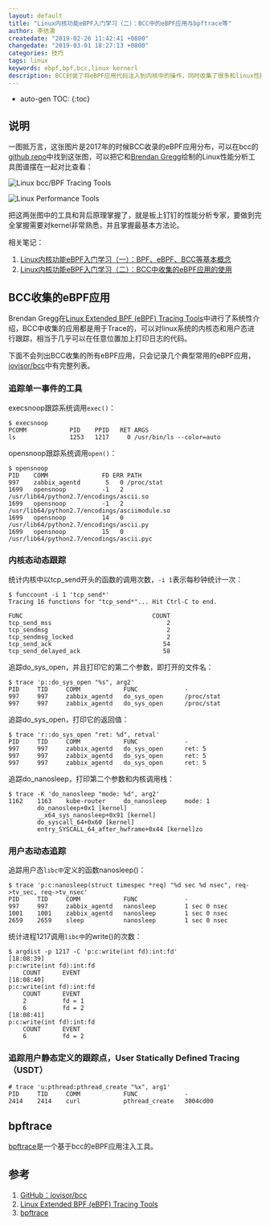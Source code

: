 ```yaml
---
layout: default
title: "Linux内核功能eBPF入门学习（二）：BCC中的eBPF应用与bpftrace等"
author: 李佶澳
createdate: "2019-02-26 11:42:41 +0800"
changedate: "2019-03-01 18:27:13 +0800"
categories: 技巧
tags: linux
keywords: ebpf,bpf,bcc,linux kernerl
description: BCC封装了将eBPF应用代码注入到内核中的操作，同时收集了很多和linux性能调试相关的eBPF应用
---
```


* auto-gen TOC:
{:toc}

## 说明

一图抵万言，这张图片是2017年的时候BCC收录的eBPF应用分布，可以在bcc的[github repo][1]中找到这张图，可以把它和[Brendan Gregg](http://www.brendangregg.com/)绘制的Linux性能分析工具图谱摆在一起对比查看：

![Linux bcc/BPF Tracing Tools](https://www.lijiaocn.com/linux/img/linux/05-bcc_tracing_tools_2017.png)

![Linux Performance Tools](https://www.lijiaocn.com/img/linux/03-linux-performance-tools.png)

把这两张图中的工具和背后原理掌握了，就是板上钉钉的性能分析专家，要做到完全掌握需要对kernel非常熟悉，并且掌握最基本方法论。

相关笔记：

1. [Linux内核功能eBPF入门学习（一）：BPF、eBPF、BCC等基本概念](https://www.lijiaocn.com/%E6%8A%80%E5%B7%A7/2019/02/25/ebpf-introduction-1.html)
2. [Linux内核功能eBPF入门学习（二）：BCC中收集的eBPF应用的使用](https://www.lijiaocn.com/%E6%8A%80%E5%B7%A7/2019/02/26/ebpf-introduction-2-bcc-usage.html)

## BCC收集的eBPF应用

Brendan Gregg在[Linux Extended BPF (eBPF) Tracing Tools][2]中进行了系统性介绍，BCC中收集的应用都是用于Trace的，可以对linux系统的内核态和用户态进行跟踪，相当于几乎可以在任意位置加上打印日志的代码。

下面不会列出BCC收集的所有eBPF应用，只会记录几个典型常用的eBPF应用，[iovisor/bcc](https://github.com/iovisor/bcc)中有完整列表。

### 追踪单一事件的工具

execsnoop跟踪系统调用`exec()`：

```
$ execsnoop
PCOMM            PID    PPID   RET ARGS
ls               1253   1217     0 /usr/bin/ls --color=auto
```
opensnoop跟踪系统调用`open()`：

```
$ opensnoop
PID    COMM               FD ERR PATH
997    zabbix_agentd       5   0 /proc/stat
1699   opensnoop          -1   2 /usr/lib64/python2.7/encodings/ascii.so
1699   opensnoop          -1   2 /usr/lib64/python2.7/encodings/asciimodule.so
1699   opensnoop          14   0 /usr/lib64/python2.7/encodings/ascii.py
1699   opensnoop          15   0 /usr/lib64/python2.7/encodings/ascii.pyc
```

### 内核态动态跟踪

统计内核中以tcp_send开头的函数的调用次数，`-i 1`表示每秒钟统计一次：

```
$ funccount -i 1 'tcp_send*'
Tracing 16 functions for "tcp_send*"... Hit Ctrl-C to end.

FUNC                                    COUNT
tcp_send_mss                                2
tcp_sendmsg                                 2
tcp_sendmsg_locked                          2
tcp_send_ack                               54
tcp_send_delayed_ack                       58
```

追踪do_sys_open，并且打印它的第二个参数，即打开的文件名：

```
$ trace 'p::do_sys_open "%s", arg2'
PID     TID     COMM            FUNC             -
997     997     zabbix_agentd   do_sys_open      /proc/stat
997     997     zabbix_agentd   do_sys_open      /proc/stat
```

追踪do_sys_open，打印它的返回值：

```
$ trace 'r::do_sys_open "ret: %d", retval'
PID     TID     COMM            FUNC             -
997     997     zabbix_agentd   do_sys_open      ret: 5
997     997     zabbix_agentd   do_sys_open      ret: 5
997     997     zabbix_agentd   do_sys_open      ret: 5
```

追踪do_nanosleep，打印第二个参数和内核调用栈：

```
$ trace -K 'do_nanosleep "mode: %d", arg2'
1162    1163    kube-router     do_nanosleep     mode: 1
        do_nanosleep+0x1 [kernel]
        __x64_sys_nanosleep+0x91 [kernel]
        do_syscall_64+0x60 [kernel]
        entry_SYSCALL_64_after_hwframe+0x44 [kernel]zo
```

### 用户态动态追踪

追踪用户态`libc中`定义的函数nanosleep()：

```
$ trace 'p:c:nanosleep(struct timespec *req) "%d sec %d nsec", req->tv_sec, req->tv_nsec'
PID     TID     COMM            FUNC             -
997     997     zabbix_agentd   nanosleep        1 sec 0 nsec
1001    1001    zabbix_agentd   nanosleep        1 sec 0 nsec
2659    2659    sleep           nanosleep        1 sec 0 nsec
```

统计进程1217调用`libc中`的write()的次数：

```
$ argdist -p 1217 -C 'p:c:write(int fd):int:fd'
[18:08:39]
p:c:write(int fd):int:fd
    COUNT      EVENT
[18:08:40]
p:c:write(int fd):int:fd
    COUNT      EVENT
    2          fd = 1
    6          fd = 2
[18:08:41]
p:c:write(int fd):int:fd
    COUNT      EVENT
    6          fd = 2
```

### 追踪用户静态定义的跟踪点，User Statically Defined Tracing（USDT）

```
# trace 'u:pthread:pthread_create "%x", arg1'
PID     TID     COMM            FUNC             -
2414    2414    curl            pthread_create   3004cd00
```

## bpftrace

[bpftrace][3]是一个基于bcc的eBPF应用注入工具。

## 参考

1. [GitHub：iovisor/bcc][1]
2. [Linux Extended BPF (eBPF) Tracing Tools][2]
3. [bpftrace][3]

[1]: https://github.com/iovisor/bcc "GitHub：iovisor/bcc"
[2]: http://www.brendangregg.com/ebpf.html "Linux Extended BPF (eBPF) Tracing Tools"
[3]: https://github.com/iovisor/bpftrace "bpftrace"
